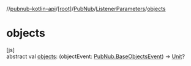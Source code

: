//[pubnub-kotlin-api](../../../../index.md)/[[root]](../../index.md)/[PubNub](../index.md)/[ListenerParameters](index.md)/[objects](objects.md)

# objects

[js]\
abstract val [objects](objects.md): (objectEvent: [PubNub.BaseObjectsEvent](../-base-objects-event/index.md)) -&gt; [Unit](https://kotlinlang.org/api/latest/jvm/stdlib/kotlin-stdlib/kotlin/-unit/index.html)?
